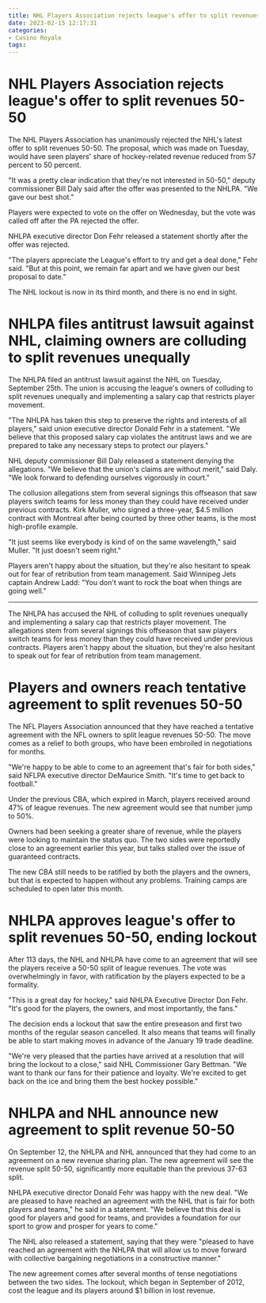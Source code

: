 ```yaml
---
title: NHL Players Association rejects league's offer to split revenues 50 50 
date: 2023-02-15 12:17:31
categories:
- Casino Royale
tags:
---
```



#  NHL Players Association rejects league's offer to split revenues 50-50 

The NHL Players Association has unanimously rejected the NHL's latest offer to split revenues 50-50. The proposal, which was made on Tuesday, would have seen players' share of hockey-related revenue reduced from 57 percent to 50 percent.

"It was a pretty clear indication that they're not interested in 50-50," deputy commissioner Bill Daly said after the offer was presented to the NHLPA. "We gave our best shot."

Players were expected to vote on the offer on Wednesday, but the vote was called off after the PA rejected the offer.

NHLPA executive director Don Fehr released a statement shortly after the offer was rejected.

"The players appreciate the League's effort to try and get a deal done," Fehr said. "But at this point, we remain far apart and we have given our best proposal to date."

The NHL lockout is now in its third month, and there is no end in sight.

#  NHLPA files antitrust lawsuit against NHL, claiming owners are colluding to split revenues unequally 

The NHLPA filed an antitrust lawsuit against the NHL on Tuesday, September 25th. The union is accusing the league's owners of colluding to split revenues unequally and implementing a salary cap that restricts player movement.

"The NHLPA has taken this step to preserve the rights and interests of all players," said union executive director Donald Fehr in a statement. "We believe that this proposed salary cap violates the antitrust laws and we are prepared to take any necessary steps to protect our players."

NHL deputy commissioner Bill Daly released a statement denying the allegations. "We believe that the union's claims are without merit," said Daly. "We look forward to defending ourselves vigorously in court."

The collusion allegations stem from several signings this offseason that saw players switch teams for less money than they could have received under previous contracts. Kirk Muller, who signed a three-year, $4.5 million contract with Montreal after being courted by three other teams, is the most high-profile example.

"It just seems like everybody is kind of on the same wavelength," said Muller. "It just doesn't seem right."

Players aren't happy about the situation, but they're also hesitant to speak out for fear of retribution from team management. Said Winnipeg Jets captain Andrew Ladd: "You don't want to rock the boat when things are going well."

---------------------------------------------

The NHLPA has accused the NHL of colluding to split revenues unequally and implementing a salary cap that restricts player movement. The allegations stem from several signings this offseason that saw players switch teams for less money than they could have received under previous contracts. Players aren't happy about the situation, but they're also hesitant to speak out for fear of retribution from team management.

#  Players and owners reach tentative agreement to split revenues 50-50 

The NFL Players Association announced that they have reached a tentative agreement with the NFL owners to split league revenues 50-50. The move comes as a relief to both groups, who have been embroiled in negotiations for months.

"We're happy to be able to come to an agreement that's fair for both sides," said NFLPA executive director DeMaurice Smith. "It's time to get back to football."

Under the previous CBA, which expired in March, players received around 47% of league revenues. The new agreement would see that number jump to 50%.

Owners had been seeking a greater share of revenue, while the players were looking to maintain the status quo. The two sides were reportedly close to an agreement earlier this year, but talks stalled over the issue of guaranteed contracts.

The new CBA still needs to be ratified by both the players and the owners, but that is expected to happen without any problems. Training camps are scheduled to open later this month.

#  NHLPA approves league's offer to split revenues 50-50, ending lockout 

After 113 days, the NHL and NHLPA have come to an agreement that will see the players receive a 50-50 split of league revenues. The vote was overwhelmingly in favor, with ratification by the players expected to be a formality.

"This is a great day for hockey," said NHLPA Executive Director Don Fehr. "It's good for the players, the owners, and most importantly, the fans."

The decision ends a lockout that saw the entire preseason and first two months of the regular season cancelled. It also means that teams will finally be able to start making moves in advance of the January 19 trade deadline.

"We're very pleased that the parties have arrived at a resolution that will bring the lockout to a close," said NHL Commissioner Gary Bettman. "We want to thank our fans for their patience and loyalty. We're excited to get back on the ice and bring them the best hockey possible."

#  NHLPA and NHL announce new agreement to split revenue 50-50
On September 12, the NHLPA and NHL announced that they had come to an agreement on a new revenue sharing plan. The new agreement will see the revenue split 50-50, significantly more equitable than the previous 37-63 split.

NHLPA executive director Donald Fehr was happy with the new deal. "We are pleased to have reached an agreement with the NHL that is fair for both players and teams," he said in a statement. "We believe that this deal is good for players and good for teams, and provides a foundation for our sport to grow and prosper for years to come."

The NHL also released a statement, saying that they were "pleased to have reached an agreement with the NHLPA that will allow us to move forward with collective bargaining negotiations in a constructive manner."

The new agreement comes after several months of tense negotiations between the two sides. The lockout, which began in September of 2012, cost the league and its players around $1 billion in lost revenue.